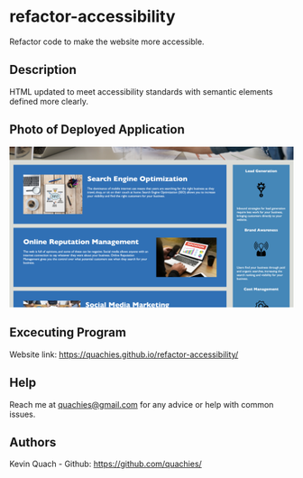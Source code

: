 # refactor-accessibility
Refactor code to make the website more accessible.

## Description
HTML updated to meet accessibility standards with semantic elements defined more clearly. 

## Photo of Deployed Application
![my image](./assets/images/Refactor-Screenshot.png)

## Excecuting Program
Website link: https://quachies.github.io/refactor-accessibility/

## Help
Reach me at quachies@gmail.com for any advice or help with common issues.

## Authors
Kevin Quach - Github: https://github.com/quachies/